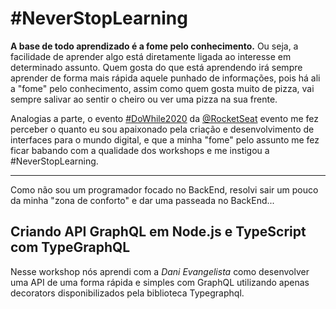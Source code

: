 # **#NeverStopLearning**

**A base de todo aprendizado é a fome pelo conhecimento.** Ou seja, a facilidade de aprender algo está diretamente ligada ao interesse em determinado assunto. Quem gosta do que está aprendendo irá sempre aprender de forma mais rápida aquele punhado de informações, pois há ali a "fome" pelo conhecimento, assim como quem gosta muito de pizza, vai sempre salivar ao sentir o cheiro ou ver uma pizza na sua frente.

Analogias a parte, o evento [#DoWhile2020](https://dowhile.rocketseat.com.br/evento) da [@RocketSeat](https://github.com/RocketSeat/) evento me fez perceber o quanto eu sou apaixonado pela criação e desenvolvimento de interfaces para o mundo digital, e que a minha "fome" pelo assunto me fez ficar babando com a qualidade dos workshops e me instigou a #NeverStopLearning.

---

Como não sou um programador focado no BackEnd, resolvi sair um pouco da minha "zona de conforto" e dar uma passeada no BackEnd...

## Criando API GraphQL em Node.js e TypeScript com TypeGraphQL

Nesse workshop nós aprendi com a _Dani Evangelista_ como desenvolver uma API de uma forma rápida e simples com GraphQL utilizando apenas decorators disponibilizados pela biblioteca Typegraphql.
